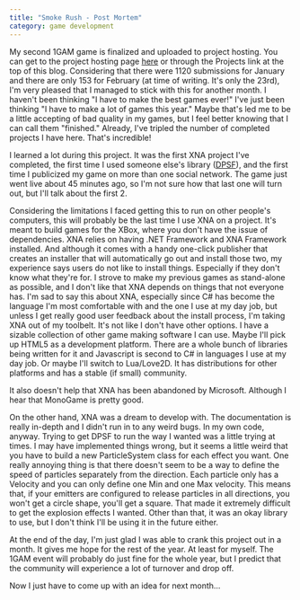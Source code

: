 ```yaml
---
title: "Smoke Rush - Post Mortem"
category: game development
---
```

My second 1GAM game is finalized and uploaded to project hosting. You can get to the project hosting page <a href="http://code.google.com/p/02-february-1gam-constriction/">here</a> or through the Projects link at the top of this blog. Considering that there were 1120 submissions for January and there are only 153 for February (at time of writing. It's only the 23rd), I'm very pleased that I managed to stick with this for another month. I haven't been thinking "I have to make the best games ever!" I've just been thinking "I have to make a lot of games this year." Maybe that's led me to be a little accepting of bad quality in my games, but I feel better knowing that I can call them "finished." Already, I've tripled the number of completed projects I have here. That's incredible!

I learned a lot during this project. It was the first XNA project I've completed, the first time I used someone else's library (<a href="http://www.xnaparticles.com/">DPSF</a>), and the first time I publicized my game on more than one social network. The game just went live about 45 minutes ago, so I'm not sure how that last one will turn out, but I'll talk about the first 2.

Considering the limitations I faced getting this to run on other people's computers, this will probably be the last time I use XNA on a project. It's meant to build games for the XBox, where you don't have the issue of dependencies. XNA relies on having .NET Framework and XNA Framework installed. And although it comes with a handy one-click publisher that creates an installer that will automatically go out and install those two, my experience says users do not like to install things. Especially if they don't know what they're for. I strove to make my previous games as stand-alone as possible, and I don't like that XNA depends on things that not everyone has. I'm sad to say this about XNA, especially since C# has become the language I'm most comfortable with and the one I use at my day job, but unless I get really good user feedback about the install process, I'm taking XNA out of my toolbelt. It's not like I don't have other options. I have a sizable collection of other game making software I can use. Maybe I'll pick up HTML5 as a development platform. There are a whole bunch of libraries being written for it and Javascript is second to C# in languages I use at my day job. Or maybe I'll switch to Lua/Love2D. It has distributions for other platforms and has a stable (if small) community.

It also doesn't help that XNA has been abandoned by Microsoft. Although I hear that MonoGame is pretty good.

On the other hand, XNA was a dream to develop with. The documentation is really in-depth and I didn't run in to any weird bugs. In my own code, anyway. Trying to get DPSF to run the way I wanted was a little trying at times. I may have implemented things wrong, but it seems a little weird that you have to build a new ParticleSystem class for each effect you want. One really annoying thing is that there doesn't seem to be a way to define the speed of particles separately from the direction. Each particle only has a Velocity and you can only define one Min and one Max velocity. This means that, if your emitters are configured to release particles in all directions, you won't get a circle shape, you'll get a square. That made it extremely difficult to get the explosion effects I wanted. Other than that, it was an okay library to use, but I don't think I'll be using it in the future either.

At the end of the day, I'm just glad I was able to crank this project out in a month. It gives me hope for the rest of the year. At least for myself. The 1GAM event will probably do just fine for the whole year, but I predict that the community will experience a lot of turnover and drop off.

Now I just have to come up with an idea for next month...